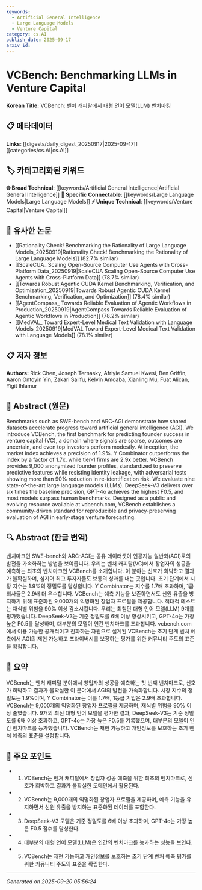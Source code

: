 ```yaml
---
keywords:
  - Artificial General Intelligence
  - Large Language Models
  - Venture Capital
category: cs.AI
publish_date: 2025-09-17
arxiv_id:
---
```


<!-- KEYWORD_LINKING_METADATA:
{
  "processed_timestamp": "2025-09-22 22:43:11.090080",
  "vocabulary_version": "1.0",
  "selected_keywords": [
    "Artificial General Intelligence",
    "Large Language Models",
    "Venture Capital"
  ],
  "rejected_keywords": [
    "Benchmarking",
    "Privacy-Preserving Evaluation"
  ],
  "similarity_scores": {
    "Artificial General Intelligence": 0.78,
    "Large Language Models": 0.8,
    "Venture Capital": 0.75
  },
  "extraction_method": "AI_prompt_based",
  "budget_applied": true
}
-->

# VCBench: Benchmarking LLMs in Venture Capital

**Korean Title:** VCBench: 벤처 캐피탈에서 대형 언어 모델(LLM) 벤치마킹

## 📋 메타데이터

**Links**: [[digests/daily_digest_20250917|2025-09-17]]        [[categories/cs.AI|cs.AI]]

## 🏷️ 카테고리화된 키워드
**🌐 Broad Technical**: [[keywords/Artificial General Intelligence|Artificial General Intelligence]]
**🔗 Specific Connectable**: [[keywords/Large Language Models|Large Language Models]]
**⚡ Unique Technical**: [[keywords/Venture Capital|Venture Capital]]

## 🔗 유사한 논문
- [[Rationality Check! Benchmarking the Rationality of Large Language Models_20250919|Rationality Check! Benchmarking the Rationality of Large Language Models]] (82.7% similar)
- [[ScaleCUA_ Scaling Open-Source Computer Use Agents with Cross-Platform Data_20250919|ScaleCUA Scaling Open-Source Computer Use Agents with Cross-Platform Data]] (78.7% similar)
- [[Towards Robust Agentic CUDA Kernel Benchmarking, Verification, and Optimization_20250919|Towards Robust Agentic CUDA Kernel Benchmarking, Verification, and Optimization]] (78.4% similar)
- [[AgentCompass_ Towards Reliable Evaluation of Agentic Workflows in Production_20250919|AgentCompass Towards Reliable Evaluation of Agentic Workflows in Production]] (78.2% similar)
- [[MedVAL_ Toward Expert-Level Medical Text Validation with Language Models_20250919|MedVAL Toward Expert-Level Medical Text Validation with Language Models]] (78.1% similar)

## 📋 저자 정보

**Authors:** Rick Chen, Joseph Ternasky, Afriyie Samuel Kwesi, Ben Griffin, Aaron Ontoyin Yin, Zakari Salifu, Kelvin Amoaba, Xianling Mu, Fuat Alican, Yigit Ihlamur

## 📄 Abstract (원문)

Benchmarks such as SWE-bench and ARC-AGI demonstrate how shared datasets
accelerate progress toward artificial general intelligence (AGI). We introduce
VCBench, the first benchmark for predicting founder success in venture capital
(VC), a domain where signals are sparse, outcomes are uncertain, and even top
investors perform modestly. At inception, the market index achieves a precision
of 1.9%. Y Combinator outperforms the index by a factor of 1.7x, while tier-1
firms are 2.9x better. VCBench provides 9,000 anonymized founder profiles,
standardized to preserve predictive features while resisting identity leakage,
with adversarial tests showing more than 90% reduction in re-identification
risk. We evaluate nine state-of-the-art large language models (LLMs).
DeepSeek-V3 delivers over six times the baseline precision, GPT-4o achieves the
highest F0.5, and most models surpass human benchmarks. Designed as a public
and evolving resource available at vcbench.com, VCBench establishes a
community-driven standard for reproducible and privacy-preserving evaluation of
AGI in early-stage venture forecasting.

## 🔍 Abstract (한글 번역)

벤치마크인 SWE-bench와 ARC-AGI는 공유 데이터셋이 인공지능 일반화(AGI)로의 발전을 가속화하는 방법을 보여줍니다. 우리는 벤처 캐피탈(VC)에서 창업자의 성공을 예측하는 최초의 벤치마크인 VCBench를 소개합니다. 이 분야는 신호가 희박하고 결과가 불확실하며, 심지어 최고 투자자들도 보통의 성과를 내는 곳입니다. 초기 단계에서 시장 지수는 1.9%의 정밀도를 달성합니다. Y Combinator는 지수를 1.7배 초과하며, 1급 회사들은 2.9배 더 우수합니다. VCBench는 예측 기능을 보존하면서도 신원 유출을 방지하기 위해 표준화된 9,000개의 익명화된 창업자 프로필을 제공합니다. 적대적 테스트는 재식별 위험을 90% 이상 감소시킵니다. 우리는 최첨단 대형 언어 모델(LLM) 9개를 평가했습니다. DeepSeek-V3는 기준 정밀도를 6배 이상 향상시키고, GPT-4o는 가장 높은 F0.5를 달성하며, 대부분의 모델이 인간 벤치마크를 초과합니다. vcbench.com에서 이용 가능한 공개적이고 진화하는 자원으로 설계된 VCBench는 초기 단계 벤처 예측에서 AGI의 재현 가능하고 프라이버시를 보장하는 평가를 위한 커뮤니티 주도의 표준을 확립합니다.

## 📝 요약

VCBench는 벤처 캐피털 분야에서 창업자의 성공을 예측하는 첫 번째 벤치마크로, 신호가 희박하고 결과가 불확실한 이 분야에서 AGI의 발전을 가속화합니다. 시장 지수의 정밀도는 1.9%이며, Y Combinator는 이를 1.7배, 1등급 기업은 2.9배 초과합니다. VCBench는 9,000개의 익명화된 창업자 프로필을 제공하며, 재식별 위험을 90% 이상 줄였습니다. 9개의 최신 대형 언어 모델을 평가한 결과, DeepSeek-V3는 기준 정밀도를 6배 이상 초과하고, GPT-4o는 가장 높은 F0.5를 기록했으며, 대부분의 모델이 인간 벤치마크를 능가했습니다. VCBench는 재현 가능하고 개인정보를 보호하는 초기 벤처 예측의 표준을 설정합니다.

## 🎯 주요 포인트

- 1. VCBench는 벤처 캐피탈에서 창업자 성공 예측을 위한 최초의 벤치마크로, 신호가 희박하고 결과가 불확실한 도메인에서 활용된다.

- 2. VCBench는 9,000개의 익명화된 창업자 프로필을 제공하며, 예측 기능을 유지하면서 신원 유출을 방지하는 표준화된 데이터를 포함한다.

- 3. DeepSeek-V3 모델은 기준 정밀도를 6배 이상 초과하며, GPT-4o는 가장 높은 F0.5 점수를 달성한다.

- 4. 대부분의 대형 언어 모델(LLM)은 인간의 벤치마크를 능가하는 성능을 보인다.

- 5. VCBench는 재현 가능하고 개인정보를 보호하는 초기 단계 벤처 예측 평가를 위한 커뮤니티 주도의 표준을 확립한다.

---

*Generated on 2025-09-20 05:56:24*